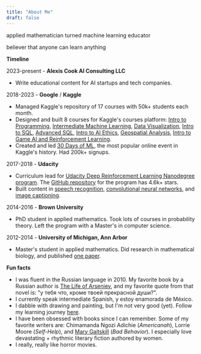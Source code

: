 ```yaml
---
title: "About Me"
draft: false
---
```

applied mathematician turned machine learning educator

believer that anyone can learn anything


**Timeline**

2023-present - **Alexis Cook AI Consulting LLC**

- Write educational content for AI startups and tech companies.

2018-2023 - **Google** / **Kaggle** 

- Managed Kaggle's repository of 17 courses with 50k+ students each month.
- Designed and built 8 courses for Kaggle's courses platform: [Intro to Programming](https://www.kaggle.com/learn/intro-to-programming), [Intermediate Machine Learning](https://www.kaggle.com/learn/intro-to-programming), [Data Visualization](https://www.kaggle.com/learn/data-visualization), [Intro to SQL](https://www.kaggle.com/learn/intro-to-sql), [Advanced SQL](https://www.kaggle.com/learn/advanced-sql), [Intro to AI Ethics](https://www.kaggle.com/learn/intro-to-ai-ethics), [Geospatial Analysis](https://www.kaggle.com/learn/geospatial-analysis), [Intro to Game AI and Reinforcement Learning](https://www.kaggle.com/learn/intro-to-game-ai-and-reinforcement-learning).
- Created and led [30 Days of ML](https://www.kaggle.com/thirty-days-of-ml), the most popular online event in Kaggle's history.  Had 200k+ signups.

2017-2018 - **Udacity**  
- Curriculum lead for [Udacity Deep Reinforcement Learning Nanodegree program](https://www.udacity.com/course/deep-reinforcement-learning-nanodegree--nd893).  The [GitHub repository](https://github.com/udacity/deep-reinforcement-learning) for the program has 4.6k+ stars.
- Built content in [speech recognition](https://github.com/udacity/AIND-VUI-Capstone), [convolutional neural networks](https://github.com/udacity/aind2-cnn), and [image captioning](https://github.com/udacity/CVND---Image-Captioning-Project).

2014-2016 - **Brown University**
- PhD student in applied mathematics.  Took lots of courses in probability theory.  Left the program with a Master's in computer science.

2012-2014 - **University of Michigan, Ann Arbor**
- Master's student in applied mathematics.  Did research in mathematical biology, and published [one paper](https://www.aimspress.com/article/id/2307).

**Fun facts**

- I was fluent in the Russian language in 2010. My favorite book by a Russian author is [The Life of Arseniev](https://en.wikipedia.org/wiki/The_Life_of_Arseniev), and my favorite quote from that novel is: "у тебя что, кроме твоей прекрасной души?".  
- I currently speak intermediate Spanish, y estoy enamorada de México.
- I dabble with drawing and painting, but I'm not very good (yet).  Follow my learning journey [here](https://www.instagram.com/evolvingpalette/).
- I have been obsessed with books since I can remember.  Some of my favorite writers are: Chimamanda Ngozi Adichie (_Americanah_), Lorrie Moore (_Self-Help_), and [Mary Gaitskill](https://www.themarginalian.org/2014/02/28/mary-gaitskill-writing/) (_Bad Behavior_). I especially love devastating + rhythmic literary fiction authored by women.
- I really, really like horror movies.